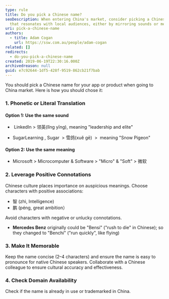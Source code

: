 ```yaml
---
type: rule
title: Do you pick a Chinese name?
seoDescription: When entering China's market, consider picking a Chinese name
  that resonates with local audiences, either by mirroring sounds or meanings.
uri: pick-a-chinese-name
authors:
  - title: Adam Cogan
    url: https://ssw.com.au/people/adam-cogan
related: []
redirects:
  - do-you-pick-a-chinese-name
created: 2019-06-19T22:30:16.000Z
archivedreason: null
guid: e7c92644-1df5-428f-9519-862cb21f7bab
---
```

You should pick a Chinese name for your app or product when going to China market. Here is how you should chose it:

<!--endintro-->

### 1. Phonetic or Literal Translation

#### Option 1: Use the same sound

*  LinkedIn &gt; 领英(lǐng yīng), meaning "leadership and elite"

* SugarLearning , Sugar  &gt; 雪鸽(xuě gē)  &gt;  meaning "Snow Pigeon"

#### Option 2: Use the same meaning

* Microsoft &gt; Microcomputer & Software &gt; "Micro" & "Soft" &gt; 微软 

### 2. Leverage Positive Connotations

Chinese culture places importance on auspicious meanings. Choose characters with positive associations:

* 智 (zhì, Intelligence)
* 鹏 (péng, great ambition）

Avoid characters with negative or unlucky connotations.

* **Mercedes Benz** originally could be "Bensi" ("rush to die" in Chinese); so they changed to "Benchi" ("run quickly", like flying)



### 3. Make It Memorable

Keep the name concise (2–4 characters) and ensure the name is easy to pronounce for native Chinese speakers. Collaborate with a Chinese colleague to ensure cultural accuracy and effectiveness.



### 4. Check Domain Availability

Check if the name is already in use or trademarked in China.
